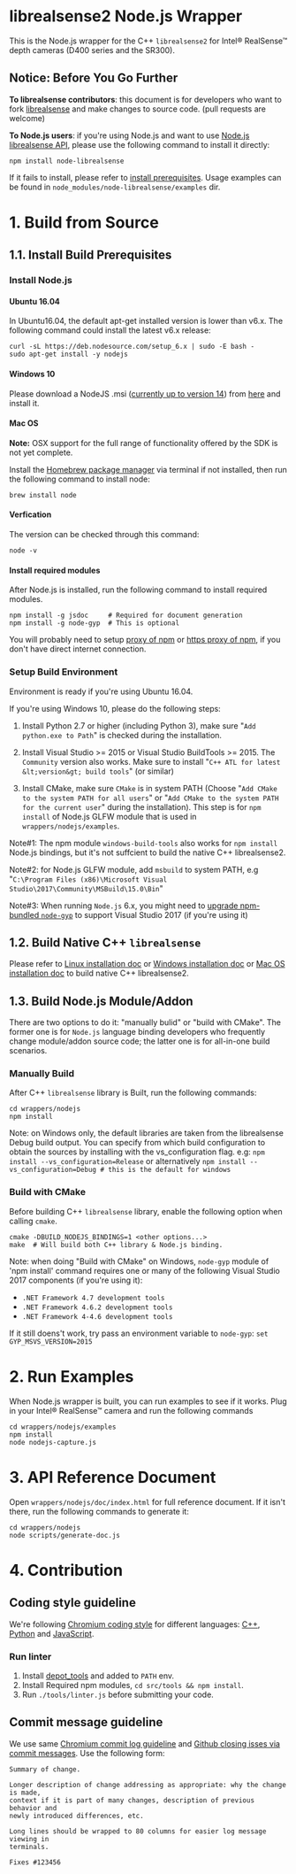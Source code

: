 # librealsense2 Node.js Wrapper
This is the Node.js wrapper for the C++ `librealsense2` for Intel® RealSense™ depth cameras (D400 series and the SR300).

## Notice: Before You Go Further ##

**To librealsense contributors**: this document is for developers who want to fork [librealsense](https://github.com/IntelRealSense/librealsense) and make changes to source code. (pull requests are welcome)

**To Node.js users**: if you're using Node.js and want to use [Node.js librealsense API](https://www.npmjs.com/package/node-librealsense), please use the following command to install it directly:
```
npm install node-librealsense
```
If it fails to install, please refer to [install prerequisites](https://www.npmjs.com/package/node-librealsense#1-install-prerequisites). Usage examples can be found in `node_modules/node-librealsense/examples` dir.

# 1. Build from Source #

## 1.1. Install Build Prerequisites

### Install Node.js

#### Ubuntu 16.04
In Ubuntu16.04, the default apt-get installed version is lower than v6.x. The following command could install the latest v6.x release:

```
curl -sL https://deb.nodesource.com/setup_6.x | sudo -E bash -
sudo apt-get install -y nodejs
```
#### Windows 10
Please download a NodeJS .msi ([currently up to version 14](https://github.com/IntelRealSense/librealsense/issues/10322)) from [here](https://nodejs.org/en/download/) and install it.

#### Mac OS
**Note:** OSX support for the full range of functionality offered by the SDK is not yet complete.

Install the [Homebrew package manager](http://brew.sh/) via terminal if not installed, then run the following command to install node:
```
brew install node
```

#### Verfication
The version can be checked through this command:

```
node -v
```
#### Install required modules
After Node.js is installed, run the following command to install required modules.

```
npm install -g jsdoc     # Required for document generation
npm install -g node-gyp  # This is optional
```

You will probably need to setup [proxy of npm](https://docs.npmjs.com/misc/config#proxy) or [https proxy of npm](https://docs.npmjs.com/misc/config#https-proxy), if you don't have direct internet connection.

### Setup Build Environment

Environment is ready if you're using Ubuntu 16.04.

If you're using Windows 10, please do the following steps:

 1. Install Python 2.7 or higher (including Python 3), make sure "`Add python.exe to Path`" is checked during the installation.

 1. Install Visual Studio >= 2015 or Visual Studio BuildTools >= 2015. The `Community` version also works. Make sure to install "`C++ ATL for latest &lt;version&gt; build tools`" (or similar)

 1. Install CMake, make sure `CMake` is in system PATH (Choose "`Add CMake to the system PATH for all users`" or "`Add CMake to the system PATH for the current user`" during the installation). This step is for `npm install` of Node.js GLFW module that is used in `wrappers/nodejs/examples`.

Note#1: The npm module `windows-build-tools` also works for `npm install` Node.js bindings, but it's not suffcient to build the native C++ librealsense2.

Note#2: for Node.js GLFW module, add `msbuild` to system PATH, e.g "`C:\Program Files (x86)\Microsoft Visual Studio\2017\Community\MSBuild\15.0\Bin`"

Note#3: When running `Node.js` 6.x, you might need to [upgrade npm-bundled `node-gyp`](https://github.com/nodejs/node-gyp/wiki/Updating-npm%27s-bundled-node-gyp) to support Visual Studio 2017 (if you're using it)

## 1.2. Build Native C++ `librealsense` ##

Please refer to [Linux installation doc](../../doc/installation.md) or [Windows installation doc](../../doc/installation_windows.md) or [Mac OS installation doc](../../doc/installation_osx.md) to build native C++ librealsense2.

## 1.3. Build Node.js Module/Addon ##

There are two options to do it: "manually bulid" or "build with CMake".
The former one is for `Node.js` language binding developers who frequently change module/addon source code; the latter one is for all-in-one build scenarios.

### Manually Build

After C++ `librealsense` library is Built, run the following commands:

```
cd wrappers/nodejs
npm install
```
Note: on Windows only, the default libraries are taken from the librealsense Debug build output. You can specify from which build configuration to obtain the sources by installing with the vs_configuration flag. e.g: ``` npm install --vs_configuration=Release ``` or alternatively ``` npm install --vs_configuration=Debug # this is the default for windows ```
### Build with CMake

Before building C++ `librealsense` library, enable the following option when calling `cmake`.
```
cmake -DBUILD_NODEJS_BINDINGS=1 <other options...>
make  # Will build both C++ library & Node.js binding.
```


Note: when doing "Build with CMake" on Windows, `node-gyp` module of 'npm install' command requires one or many of the following Visual Studio 2017 components (if you're using it):
 - `.NET Framework 4.7 development tools`
 - `.NET Framework 4.6.2 development tools`
 - `.NET Framework 4-4.6 development tools`

If it still doens't work, try pass an environment variable to `node-gyp`: `set GYP_MSVS_VERSION=2015`

# 2. Run Examples

When Node.js wrapper is built, you can run examples to see if it works. Plug in your Intel® RealSense™ camera and run the following commands

```
cd wrappers/nodejs/examples
npm install
node nodejs-capture.js
```

# 3. API Reference Document
Open `wrappers/nodejs/doc/index.html` for full reference document. If it isn't there, run the following commands to generate it:

```
cd wrappers/nodejs
node scripts/generate-doc.js
```

# 4. Contribution
## Coding style guideline
We're following [Chromium coding style](https://chromium.googlesource.com/chromium/src/+/master/styleguide/styleguide.md) for different languages: [C++](https://chromium.googlesource.com/chromium/src/+/master/styleguide/c++/c++.md), [Python](https://google.github.io/styleguide/pyguide.html) and [JavaScript](https://google.github.io/styleguide/javascriptguide.xml).

### Run linter
 1. Install [depot_tools](https://www.chromium.org/developers/how-tos/install-depot-tools) and added to `PATH` env.
 1. Install Required npm modules, `cd src/tools && npm install`.
 1. Run `./tools/linter.js` before submitting your code.

## Commit message guideline
We use same [Chromium commit log guideline](https://www.chromium.org/developers/contributing-code) and [Github closing isses via commit messages](https://help.github.com/articles/closing-issues-via-commit-messages/). Use the following form:

```
Summary of change.

Longer description of change addressing as appropriate: why the change is made,
context if it is part of many changes, description of previous behavior and
newly introduced differences, etc.

Long lines should be wrapped to 80 columns for easier log message viewing in
terminals.

Fixes #123456
```
